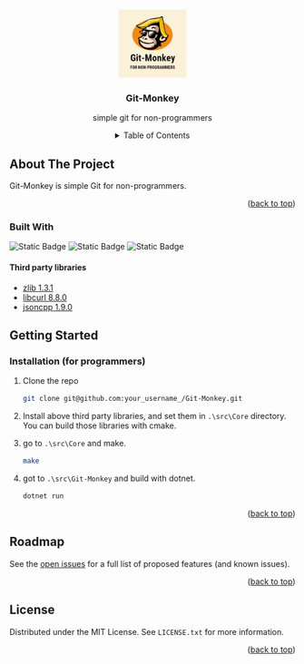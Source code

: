 <a name="readme-top"></a>

<!-- PROJECT LOGO -->
<br />
<div align="center">
    <a href="https://www.designevo.com/jp/">
        <img src="logo/logo.png" alt="Logo" width="120" height="120">
    </a>
    <h3 align="center">Git-Monkey</h3>
    <p align="center">simple git for non-programmers</p>
</div>

<!-- TABLE OF CONTENTS -->
<details align="center">
    <summary>Table of Contents</summary>
    <div class="ulc">
        <ol type="i" style="inside">
        <li><a href="#about-the-project">About The Project</a></li>
        <li><a href="#getting-started">Getting Started</a></li>
        <!-- <li><a href="#usage">Usage</a></li> -->
        <li><a href="#roadmap">Roadmap</a></li>
        <li><a href="#license">License</a></li>
        </ol>
    </div>
</details>

<!-- ABOUT THE PROJECT -->
## About The Project
Git-Monkey is simple Git for non-programmers.


<p align="right">(<a href="#readme-top">back to top</a>)</p>

### Built With
<img alt="Static Badge" src="https://img.shields.io/badge/C%2B%2B-17-blue?logo=c%2B%2B&logoColor=blue">
<img alt="Static Badge" src="https://img.shields.io/badge/C%23-12-512BD4?logo=sharp&logoColor=512BD4">
<img alt="Static Badge" src="https://img.shields.io/badge/.NET-8-purple?logo=.net&logoColor=512BD4">
<br/>

#### Third party libraries
- [zlib 1.3.1](https://www.zlib.net/)
- [libcurl 8.8.0](https://curl.se/download.html)
- [jsoncpp 1.9.0](https://github.com/open-source-parsers/jsoncpp)

<!-- GETTING STARTED -->
## Getting Started

### Installation (for programmers)
1. Clone the repo
    ```sh
    git clone git@github.com:your_username_/Git-Monkey.git
    ```

2. Install above third party libraries, and set them in `.\src\Core` directory. You can build those libraries with cmake.

3. go to `.\src\Core` and make.
    ```sh
    make
    ```

4. got to `.\src\Git-Monkey` and build with dotnet.
    ```sh
    dotnet run
    ```

<p align="right">(<a href="#readme-top">back to top</a>)</p>



<!-- USAGE EXAMPLES 
## Usage
🚧 WIP 🚧

<p align="right">(<a href="#readme-top">back to top</a>)</p>
-->


<!-- ROADMAP -->
## Roadmap
See the [open issues](https://github.com/anman6347/Git-Monkey/issues) for a full list of proposed features (and known issues).

<p align="right">(<a href="#readme-top">back to top</a>)</p>

<!-- LICENSE -->
## License

Distributed under the MIT License. See `LICENSE.txt` for more information.

<p align="right">(<a href="#readme-top">back to top</a>)</p>
